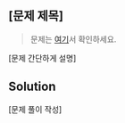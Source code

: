 ## [문제 제목]
> 문제는 [여기](https://www.acmicpc.net/problem/2557)서 확인하세요.

[문제 간단하게 설명]

## Solution

[문제 풀이 작성]

```javascript
```